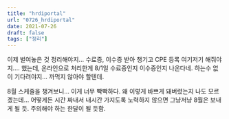 ```yaml
---
title: "hrdiportal"
url: "0726_hrdiportal"
date: 2021-07-26
draft: false
tags: ["정리"]
---
```

이제 벌여놓은 것 정리해야지... 수료증, 이수증 받아 챙기고 CPE 등록 여기저기 해줘야지.... 했는데, 온라인으로 처리한게 8/1일 수료증인지 이수증인지 나온다네. 하는수 없이 기다려야지... 까먹지 않아야 할텐데.

8월 스케줄을 챙겨보니... 이게 너무 빡빡하다. 왜 이렇게 바쁘게 돼버렸는지 나도 모르겠는데... 어떻게든 시간 짜내서 내시간 가지도록 노력하지 않으면 그냥저냥 8월은 보내게 될 듯. 주의해야 하는 한달이 될 듯함.
